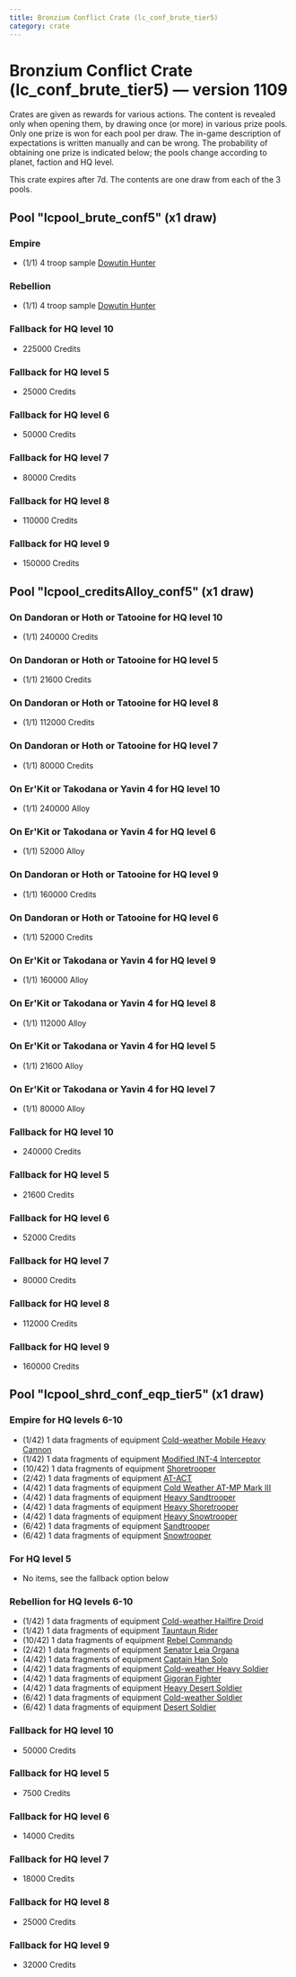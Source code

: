 ```yaml
---
title: Bronzium Conflict Crate (lc_conf_brute_tier5)
category: crate
---
```


# Bronzium Conflict Crate (lc_conf_brute_tier5) — version 1109

Crates are given as rewards for various actions. The content is revealed only when opening them, by drawing once (or more) in various prize pools. Only one prize is won for each pool per draw. The in-game description of expectations is written manually and can be wrong. The probability of obtaining one prize is indicated below; the pools change according to planet, faction and HQ level.

This crate expires after 7d. The contents are one draw from each of the 3 pools.

## Pool "lcpool_brute_conf5" (x1 draw)

### Empire

  * (1/1) 4 troop sample [Dowutin Hunter](EmpireBrute)

### Rebellion

  * (1/1) 4 troop sample [Dowutin Hunter](RebelBrute)

### Fallback for HQ level 10

  * 225000 Credits

### Fallback for HQ level 5

  * 25000 Credits

### Fallback for HQ level 6

  * 50000 Credits

### Fallback for HQ level 7

  * 80000 Credits

### Fallback for HQ level 8

  * 110000 Credits

### Fallback for HQ level 9

  * 150000 Credits

## Pool "lcpool_creditsAlloy_conf5" (x1 draw)

### On Dandoran or Hoth or Tatooine for HQ level 10

  * (1/1) 240000 Credits

### On Dandoran or Hoth or Tatooine for HQ level 5

  * (1/1) 21600 Credits

### On Dandoran or Hoth or Tatooine for HQ level 8

  * (1/1) 112000 Credits

### On Dandoran or Hoth or Tatooine for HQ level 7

  * (1/1) 80000 Credits

### On Er'Kit or Takodana or Yavin 4 for HQ level 10

  * (1/1) 240000 Alloy

### On Er'Kit or Takodana or Yavin 4 for HQ level 6

  * (1/1) 52000 Alloy

### On Dandoran or Hoth or Tatooine for HQ level 9

  * (1/1) 160000 Credits

### On Dandoran or Hoth or Tatooine for HQ level 6

  * (1/1) 52000 Credits

### On Er'Kit or Takodana or Yavin 4 for HQ level 9

  * (1/1) 160000 Alloy

### On Er'Kit or Takodana or Yavin 4 for HQ level 8

  * (1/1) 112000 Alloy

### On Er'Kit or Takodana or Yavin 4 for HQ level 5

  * (1/1) 21600 Alloy

### On Er'Kit or Takodana or Yavin 4 for HQ level 7

  * (1/1) 80000 Alloy

### Fallback for HQ level 10

  * 240000 Credits

### Fallback for HQ level 5

  * 21600 Credits

### Fallback for HQ level 6

  * 52000 Credits

### Fallback for HQ level 7

  * 80000 Credits

### Fallback for HQ level 8

  * 112000 Credits

### Fallback for HQ level 9

  * 160000 Credits

## Pool "lcpool_shrd_conf_eqp_tier5" (x1 draw)

### Empire for HQ levels 6-10

  * (1/42) 1 data fragments of equipment [Cold-weather Mobile Heavy Cannon](eqpEmpireArcticMHC)
  * (1/42) 1 data fragments of equipment [Modified INT-4 Interceptor](eqpEmpireArcticINT4)
  * (10/42) 1 data fragments of equipment [Shoretrooper](eqpEmpirePentagonTrooper)
  * (2/42) 1 data fragments of equipment [AT-ACT](eqpEmpireCargoGreatDane)
  * (4/42) 1 data fragments of equipment [Cold Weather AT-MP Mark III](eqpEmpireArcticATMP)
  * (4/42) 1 data fragments of equipment [Heavy Sandtrooper](eqpEmpireHeavySandtrooper)
  * (4/42) 1 data fragments of equipment [Heavy Shoretrooper](eqpEmpirePentagonHeavyTrooper)
  * (4/42) 1 data fragments of equipment [Heavy Snowtrooper](eqpEmpireHeavySnowtrooper)
  * (6/42) 1 data fragments of equipment [Sandtrooper](eqpEmpireSandtrooper)
  * (6/42) 1 data fragments of equipment [Snowtrooper](eqpEmpireSnowtrooper)

### For HQ level 5

  * No items, see the fallback option below

### Rebellion for HQ levels 6-10

  * (1/42) 1 data fragments of equipment [Cold-weather Hailfire Droid](eqpRebelArcticHailfire)
  * (1/42) 1 data fragments of equipment [Tauntaun Rider](eqpRebelTauntaun)
  * (10/42) 1 data fragments of equipment [Rebel Commando](eqpRebelPentagonSoldier)
  * (2/42) 1 data fragments of equipment [Senator Leia Organa](eqpRebelDiplomat)
  * (4/42) 1 data fragments of equipment [Captain Han Solo](eqpRebelCaptainSolo)
  * (4/42) 1 data fragments of equipment [Cold-weather Heavy Soldier](eqpRebelEchoBaseHeavySoldier)
  * (4/42) 1 data fragments of equipment [Gigoran Fighter](eqpRebelShaggyAlien)
  * (4/42) 1 data fragments of equipment [Heavy Desert Soldier](eqpRebelHeavySandSoldier)
  * (6/42) 1 data fragments of equipment [Cold-weather Soldier](eqpRebelEchoBaseSoldier)
  * (6/42) 1 data fragments of equipment [Desert Soldier](eqpRebelSandSoldier)

### Fallback for HQ level 10

  * 50000 Credits

### Fallback for HQ level 5

  * 7500 Credits

### Fallback for HQ level 6

  * 14000 Credits

### Fallback for HQ level 7

  * 18000 Credits

### Fallback for HQ level 8

  * 25000 Credits

### Fallback for HQ level 9

  * 32000 Credits